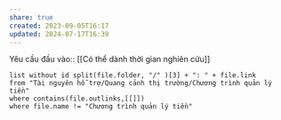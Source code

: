 ```yaml
---
share: true
created: 2023-09-05T16:17
updated: 2024-07-17T16:39
---
```

Yêu cầu đầu vào:: [[Có thể dành thời gian nghiên cứu]]
```dataview
list without id split(file.folder, "/" )[3] + ": " + file.link
from "Tài nguyên hỗ trợ/Quang cảnh thị trường/Chương trình quản lý tiền" 
where contains(file.outlinks,[[]])
where file.name != "Chương trình quản lý tiền" 
```